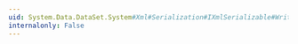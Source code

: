 ```yaml
---
uid: System.Data.DataSet.System#Xml#Serialization#IXmlSerializable#WriteXml(System.Xml.XmlWriter)
internalonly: False
---
```

